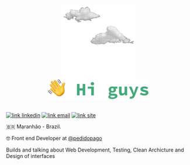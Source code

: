 <br />
<div align="center">
  <div style="width:200px">
    <img src="./emoji.gif">
  </div>
  <img src="./profile.svg" >
</div>
<br />

[![link linkedin](https://img.shields.io/badge/ronaldocutrim-15634C?style=flat-square&logo=Linkedin&logoColor=white)](https://www.linkedin.com/in/ronaldocutrim)
[![link email](https://img.shields.io/badge/ronaldocutrim@gmail.com-15634C?style=flat-square&logo=Mail.Ru&logoColor=white)](mailto:ronaldocutrim@gmail.com)
[![link site](https://img.shields.io/badge/Personal%20Site-15634C?style=flat-square&logo=Google-Chrome&logoColor=white)](ronaldocutrim.com)

🇧🇷 Maranhão - Brazil.

🤓 Front end Developer at [@pedidopago](https://github.com/pedidopago) <br>

Builds and talking about Web Development, Testing, Clean Archicture and Design of interfaces


